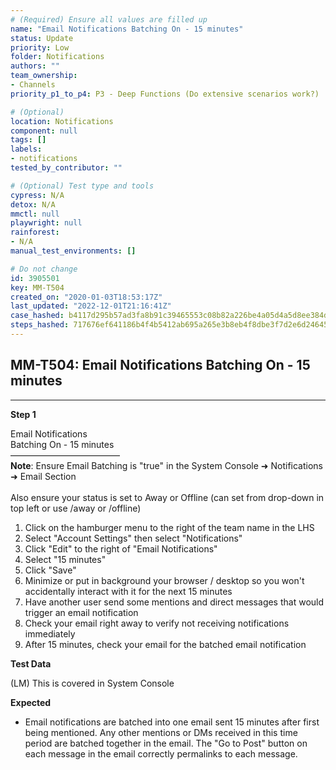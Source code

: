 ```yaml
---
# (Required) Ensure all values are filled up
name: "Email Notifications Batching On - 15 minutes"
status: Update
priority: Low
folder: Notifications
authors: ""
team_ownership:
- Channels
priority_p1_to_p4: P3 - Deep Functions (Do extensive scenarios work?)

# (Optional)
location: Notifications
component: null
tags: []
labels:
- notifications
tested_by_contributor: ""

# (Optional) Test type and tools
cypress: N/A
detox: N/A
mmctl: null
playwright: null
rainforest:
- N/A
manual_test_environments: []

# Do not change
id: 3905501
key: MM-T504
created_on: "2020-01-03T18:53:17Z"
last_updated: "2022-12-01T21:16:41Z"
case_hashed: b4117d295b57ad3fa8b91c39465553c08b82a226be4a05d4a5d8ee384d15046336fb9e8769b35d919281a68e80691185
steps_hashed: 717676ef641186b4f4b5412ab695a265e3b8eb4f8dbe3f7d2e6d246453e5bf82ba6d6ab467e62740a30b39b04aa4f3eb
---
```


<!-- (Auto-generated) Based on frontmatter's "key" and "name" -->

## MM-T504: Email Notifications Batching On - 15 minutes

---

**Step 1**

Email Notifications\
Batching On - 15 minutes\
–––––––––––––––––––––––––\
**Note**: Ensure Email Batching is "true" in the System Console ➜ Notifications ➜ Email Section\
\
Also ensure your status is set to Away or Offline (can set from drop-down in top left or use /away or /offline)

1. Click on the hamburger menu to the right of the team name in the LHS
2. Select "Account Settings" then select "Notifications"
3. Click "Edit" to the right of "Email Notifications"
4. Select "15 minutes"
5. Click "Save"
6. Minimize or put in background your browser / desktop so you won't accidentally interact with it for the next 15 minutes
7. Have another user send some mentions and direct messages that would trigger an email notification
8. Check your email right away to verify not receiving notifications immediately
9. After 15 minutes, check your email for the batched email notification

**Test Data**

(LM) This is covered in System Console

**Expected**

- Email notifications are batched into one email sent 15 minutes after first being mentioned. Any other mentions or DMs received in this time period are batched together in the email. The "Go to Post" button on each message in the email correctly permalinks to each message.
